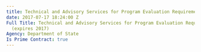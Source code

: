 ```yaml
---
title: Technical and Advisory Services for Program Evaluation Requirements IDIQ
date: 2017-07-17 18:24:00 Z
Full Title: Technical and Advisory Services for Program Evaluation Requirements IDIQ
  (expires 2017)
Agency: Department of State
Is Prime Contract: true
---
```



